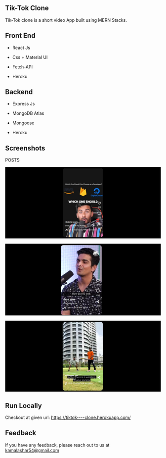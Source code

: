 
## Tik-Tok Clone
 
Tik-Tok clone is a short video App built using MERN Stacks.
 



## Front End 

- React Js

- Css + Material UI

- Fetch-API

- Heroku


## Backend

- Express Js

- MongoDB Atlas

- Mongoose

- Heroku


## Screenshots

POSTS

![](https://github.com/Safat-kamal/Public-Docs/blob/master/Images/Web%20capture_21-7-2022_144158_localhost.jpeg?raw=true)

![](https://github.com/Safat-kamal/Public-Docs/blob/master/Images/Web%20capture_21-7-2022_144220_localhost.jpeg?raw=true)

![](https://github.com/Safat-kamal/Public-Docs/blob/master/Images/Web%20capture_21-7-2022_144240_localhost.jpeg?raw=true)
## Run Locally

Checkout at given url: https://tiktok----clone.herokuapp.com/
## Feedback

If you have any feedback, please reach out to us at kamalashar54@gmail.com

